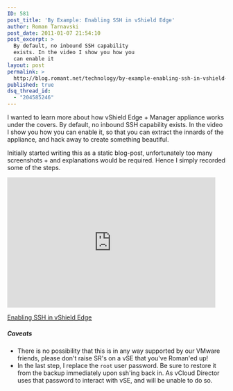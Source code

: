 ```yaml
---
ID: 581
post_title: 'By Example: Enabling SSH in vShield Edge'
author: Roman Tarnavski
post_date: 2011-01-07 21:54:10
post_excerpt: >
  By default, no inbound SSH capability
  exists. In the video I show you how you
  can enable it
layout: post
permalink: >
  http://blog.romant.net/technology/by-example-enabling-ssh-in-vshield-edge/
published: true
dsq_thread_id:
  - "204585246"
---
```

I wanted to learn more about how vShield Edge + Manager appliance works under the covers. By default, no inbound SSH capability exists. In the video I show you how you can enable it, so that you can extract the innards of the appliance, and hack away to create something beautiful.

Initially started writing this as a static blog-post, unfortunately too many screenshots + and explanations would be required. Hence I simply recorded some of the steps.

<iframe src="http://player.vimeo.com/video/18527859?byline=0&amp;portrait=0" width="480" height="300" frameborder="0"></iframe>

<a href="http://vimeo.com/18527859">Enabling SSH in vShield Edge</a>
<h5>Caveats</h5>
<ul>
	<li>There is no possibility that this is in any way supported by our VMware friends, please don't raise SR's on a vSE that you've Roman'ed up!</li>
	<li>In the last step, I replace the <code>root</code> user password. Be sure to restore it from the backup immediately upon ssh'ing back in. As vCloud Director uses that password to interact with vSE, and will be unable to do so.</li>
</ul>